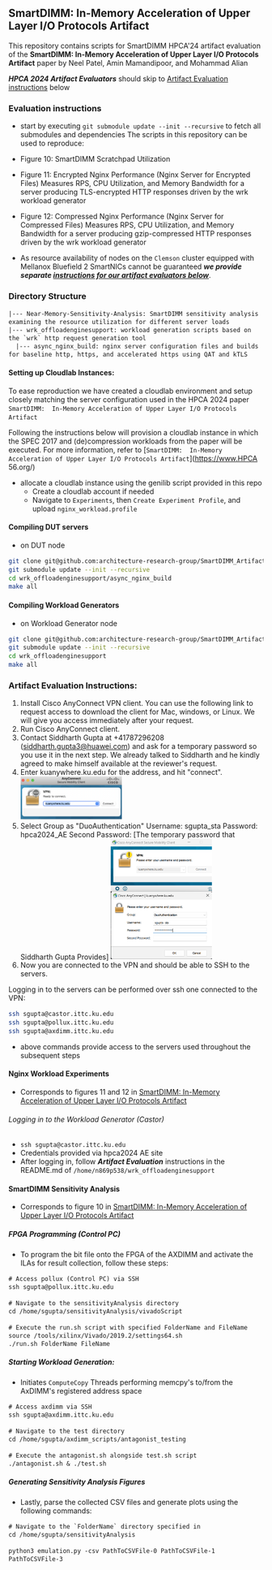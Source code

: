 ## SmartDIMM:  In-Memory Acceleration of Upper Layer I/O Protocols Artifact
This repository contains scripts for SmartDIMM HPCA'24 artifact evaluation of the 
**SmartDIMM:  In-Memory Acceleration of Upper Layer I/O Protocols Artifact** paper by 
Neel Patel, Amin Mamandipoor, and Mohammad Alian

***HPCA 2024 Artifact Evaluators*** should skip to [Artifact Evaluation instructions](#artifact-evaluation-instructions) below

### Evaluation instructions
* start by executing `git submodule update --init --recursive` to fetch all submodules and dependencies
The scripts in this repository can be used to reproduce:
* Figure 10: SmartDIMM Scratchpad Utilization
* Figure 11: Encrypted Nginx Performance (Nginx Server for Encrypted Files) Measures RPS, CPU Utilization,
and Memory Bandwidth for a server producing TLS-encrypted HTTP responses driven by the wrk workload 
generator
* Figure 12: Compressed Nginx Performance (Nginx Server for Compressed Files) Measures RPS, CPU Utilization,
and Memory Bandwidth for a server producing gzip-compressed HTTP responses driven by the wrk workload 
generator

* As resource availability of nodes on the `Clemson` cluster equipped with Mellanox Bluefield 2 SmartNICs cannot be guaranteed ***we provide separate [instructions for our artifact evaluators below](#artifact-evaluation-instructions)***.

### Directory Structure
```
|--- Near-Memory-Sensitivity-Analysis: SmartDIMM sensitivity analysis examining the resource utilization for different server loads
|--- wrk_offloadenginesupport: workload generation scripts based on the `wrk` http request generation tool
  |--- async_nginx_build: nginx server configuration files and builds for baseline http, https, and accelerated https using QAT and kTLS
```

#### Setting up Cloudlab Instances:
To ease reproduction we have created a cloudlab environment and setup closely matching the server configuration used in the HPCA 2024 paper `SmartDIMM:  In-Memory Acceleration of Upper Layer I/O Protocols Artifact`

Following the instructions below will provision a cloudlab instance in which the SPEC 2017 and (de)compression workloads
from the paper will be executed. For more information, refer to [`SmartDIMM:  In-Memory Acceleration of Upper Layer I/O Protocols Artifact`](https://www.HPCA 56.org/)

* allocate a cloudlab instance using the genilib script provided in this repo
	* Create a cloudlab account if needed
	* Navigate to `Experiments`, then `Create Experiment Profile`, and upload `nginx_workload.profile`

#### Compiling DUT servers
* on DUT node
```sh
git clone git@github.com:architecture-research-group/SmartDIMM_ArtifactEvaluation.git
git submodule update --init --recursive
cd wrk_offloadenginesupport/async_nginx_build
make all
```

#### Compiling Workload Generators
* on Workload Generator node
```sh
git clone git@github.com:architecture-research-group/SmartDIMM_ArtifactEvaluation.git
git submodule update --init --recursive
cd wrk_offloadenginesupport
make all
```

### Artifact Evaluation Instructions:
1. Install Cisco AnyConnect VPN client. You can use the following link to request access to download the client for Mac, windows, or Linux. We will give you access immediately after your request.  <Link>
2. Run Cisco AnyConnect client.
3. Contact Siddharth Gupta at +41787296208 (siddharth.gupta3@huawei.com) and ask for a temporary password so you use it in the next step. We already talked to Siddharth and he kindly agreed to make himself available at the reviewer's request.
4. Enter kuanywhere.ku.edu for the address, and hit "connect". <img src="/Cisco_VPN_Connect_Instructions/connect_init.png" width=200/>
5. Select Group as "DuoAuthentication"
Username: sgupta_sta
Password: hpca2024_AE
Second Password: [The temporary password that Siddharth Gupta Provides] <img src="/Cisco_VPN_Connect_Instructions/connect.png" width=200/>
6. Now you are connected to the VPN and should be able to SSH to the servers.

Logging in to the servers can be performed over ssh one connected to the VPN:
```sh
ssh sgupta@castor.ittc.ku.edu
ssh sgupta@pollux.ittc.ku.edu
ssh sgupta@axdimm.ittc.ku.edu
```
* above commands provide access to the servers used throughout the subsequent steps

#### Nginx Workload Experiments
* Corresponds to figures 11 and 12 in [SmartDIMM:  In-Memory Acceleration of Upper Layer I/O Protocols Artifact](https://www.hpca-conf.org/2024)<br>

###### Logging in to the Workload Generator (Castor)
* `ssh sgupta@castor.ittc.ku.edu`
* Credentials provided via hpca2024 AE site
* After logging in, follow ***Artifact Evaluation*** instructions in the README.md of `/home/n869p538/wrk_offloadenginesupport`

#### SmartDIMM Sensitivity Analysis
* Corresponds to figure 10 in [SmartDIMM:  In-Memory Acceleration of Upper Layer I/O Protocols Artifact](https://www.hpca-conf.org/2024)<br>

##### FPGA Programming (Control PC)
* To program the bit file onto the FPGA of the AXDIMM and activate the ILAs for result collection, follow these steps:

```
# Access pollux (Control PC) via SSH
ssh sgupta@pollux.ittc.ku.edu             

# Navigate to the sensitivityAnalysis directory
cd /home/sgupta/sensitivityAnalysis/vivadoScript

# Execute the run.sh script with specified FolderName and FileName
source /tools/xilinx/Vivado/2019.2/settings64.sh
./run.sh FolderName FileName 
```

##### Starting Workload Generation:
* Initiates `ComputeCopy` Threads performing memcpy's to/from the AxDIMM's registered address space
```
# Access axdimm via SSH
ssh sgupta@axdimm.ittc.ku.edu           

# Navigate to the test directory
cd /home/sgupta/axdimm_scripts/antagonist_testing

# Execute the antagonist.sh alongside test.sh script 
./antagonist.sh & ./test.sh
```

##### Generating Sensitivity Analysis Figures
* Lastly, parse the collected CSV files and generate plots using the following commands:
```
# Navigate to the `FolderName` directory specified in 
cd /home/sgupta/sensitivityAnalysis

python3 emulation.py -csv PathToCSVFile-0 PathToCSVFile-1 PathToCSVFile-3  
```
